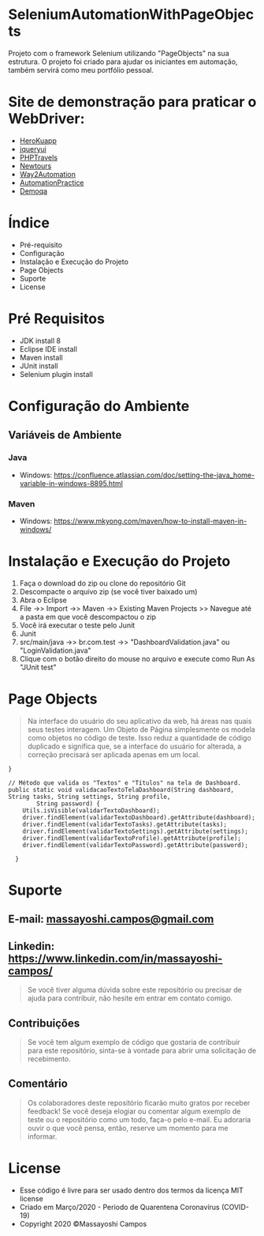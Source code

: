 # SeleniumAutomationWithPageObjects
Projeto com o framework Selenium utilizando "PageObjects" na sua estrutura. O projeto foi criado para ajudar os iniciantes em automação, também servirá como meu portfólio pessoal.

# Site de demonstração para praticar o WebDriver:

- [HeroKuapp](http://the-internet.herokuapp.com/)
- [jqueryui](https://jqueryui.com/demos/)
- [PHPTravels](https://phptravels.com/demo/)
- [Newtours](http://newtours.demoaut.com/)
- [Way2Automation](http://www.way2automation.com/demo.html)
- [AutomationPractice](http://automationpractice.com/index.php)
- [Demoqa](https://demoqa.com/)

# Índice

- Pré-requisito
- Configuração
- Instalação e Execução do Projeto
- Page Objects
- Suporte
- License

# Pré Requisitos

- JDK install 8
- Eclipse IDE install
- Maven install
- JUnit install
- Selenium plugin install

# Configuração do Ambiente

## Variáveis de Ambiente

### Java

- Windows: https://confluence.atlassian.com/doc/setting-the-java_home-variable-in-windows-8895.html

### Maven

- Windows: https://www.mkyong.com/maven/how-to-install-maven-in-windows/


# Instalação e Execução do Projeto

1. Faça o download do zip ou clone do repositório Git
2. Descompacte o arquivo zip (se você tiver baixado um)
3. Abra o Eclipse
4. File ->> Import ->> Maven ->> Existing Maven Projects >> Navegue até a pasta em que você descompactou o zip
5. Você irá executar o teste pelo Junit
6. Junit
7. src/main/java ->> br.com.test ->> "DashboardValidation.java" ou "LoginValidation.java"
8. Clique com o botão direito do mouse no arquivo e execute como Run As "JUnit test"

# Page Objects
> Na interface do usuário do seu aplicativo da web, há áreas nas quais seus testes interagem. Um Objeto de Página simplesmente os modela como objetos no código de teste. Isso reduz a quantidade de código duplicado e significa que, se a interface do usuário for alterada, a correção precisará ser aplicada apenas em um local.

	}

	// Método que valida os "Textos" e "Títulos" na tela de Dashboard.
	public static void validacaoTextoTelaDashboard(String dashboard, String tasks, String settings, String profile,
			String password) {
		Utils.isVisible(validarTextoDashboard);
		driver.findElement(validarTextoDashboard).getAttribute(dashboard);
		driver.findElement(validarTextoTasks).getAttribute(tasks);
		driver.findElement(validarTextoSettings).getAttribute(settings);
		driver.findElement(validarTextoProfile).getAttribute(profile);
		driver.findElement(validarTextoPassword).getAttribute(password);

	  }
    
# Suporte
## E-mail: massayoshi.campos@gmail.com
## Linkedin: https://www.linkedin.com/in/massayoshi-campos/
> Se você tiver alguma dúvida sobre este repositório ou precisar de ajuda para contribuir, não hesite em entrar em contato comigo.

## Contribuições
> Se você tem algum exemplo de código que gostaria de contribuir para este repositório, sinta-se à vontade para abrir uma solicitação de recebimento.

## Comentário
> Os colaboradores deste repositório ficarão muito gratos por receber feedback! Se você deseja elogiar ou comentar algum exemplo de teste ou o repositório como um todo, faça-o pelo e-mail. Eu adoraria ouvir o que você pensa, então, reserve um momento para me informar.

# License
- Esse código é livre para ser usado dentro dos termos da licença MIT license
- Criado em Março/2020 - Periodo de Quarentena Coronavírus (COVID-19)
- Copyright 2020 ©Massayoshi Campos
